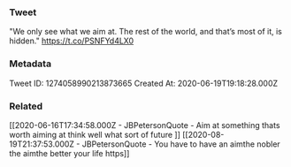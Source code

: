 ### Tweet
"We only see what we aim at. The rest of the world, and that’s most of it, is hidden." https://t.co/PSNFYd4LX0

### Metadata
Tweet ID: 1274058990213873665
Created At: 2020-06-19T19:18:28.000Z

### Related
[[2020-06-16T17:34:58.000Z - JBPetersonQuote - Aim at something thats worth aiming at think well what sort of future ]]
[[2020-08-19T21:37:53.000Z - JBPetersonQuote - You have to have an aimthe nobler the aimthe better your life https]]

